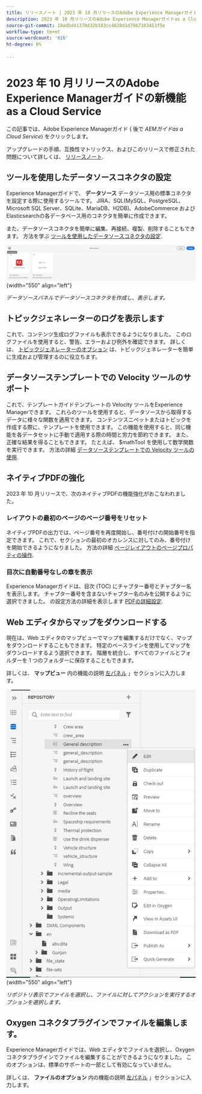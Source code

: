 ```yaml
---
title: リリースノート | 2023 年 10 月リリースのAdobe Experience Managerガイドの新機能
description: 2023 年 10 月リリースのAdobe Experience Managerガイドas a Cloud Serviceの新機能と機能強化について説明します。
source-git-commit: 18adbd41370d32b183cc4828d1d79b7183453f5e
workflow-type: tm+mt
source-wordcount: '616'
ht-degree: 0%

---
```


# 2023 年 10 月リリースのAdobe Experience Managerガイドの新機能as a Cloud Service

この記事では、Adobe Experience Managerガイド ( 後で *AEMガイドas a Cloud Service*) をクリックします。

アップグレードの手順、互換性マトリックス、およびこのリリースで修正された問題について詳しくは、 [リリースノート](release-notes-2023.10.0.md).


## ツールを使用したデータソースコネクタの設定

Experience Managerガイドで、 **データソース** データソース用の標準コネクタを設定する際に使用するツールです。 JIRA、SQL(MySQL、PostgreSQL、Microsoft SQL Server、SQLite、MariaDB、H2DB)、AdobeCommerce およびElasticsearchの各データベース用のコネクタを簡単に作成できます。

また、データソースコネクタを簡単に編集、再接続、複製、削除することもできます。 方法を学ぶ [ツールを使用したデータソースコネクタの設定](../install-guide/conf-data-source-connector.md).

![データソースパネルに表示されるデータソースコネクタ](assets/data-sources-create-window.png){width="550" align="left"}

*データソースパネルでデータソースコネクタを作成し、表示します。*

## トピックジェネレーターのログを表示します

これで、コンテンツ生成ログファイルも表示できるようになりました。 このログファイルを使用すると、警告、エラーおよび例外を確認できます。  詳しくは、 [トピックジェネレーターのオプション](../user-guide/web-editor-content-snippet.md#options-for-a-topic-generator) は、トピックジェネレーターを簡単に生成および管理するのに役立ちます。

## データソーステンプレートでの Velocity ツールのサポート

これで、テンプレートガイドテンプレートの Velocity ツールをExperience Managerできます。 これらのツールを使用すると、データソースから取得するデータに様々な関数を適用できます。 コンテンツスニペットまたはトピックを作成する際に、テンプレートを使用できます。 この機能を使用すると、同じ機能を各データセットに手動で適用する際の時間と労力を節約できます。  また、正確な結果を得ることもできます。
たとえば、 $mathTool を使用して数学関数を実行できます。
方法の詳細 [データソーステンプレートでの Velocity ツールの使用](../user-guide/web-editor-content-snippet.md##use-velocity-tools).


## ネイティブPDFの強化

2023 年 10 月リリースで、次のネイティブPDFの機能強化がおこなわれました。

### レイアウトの最初のページのページ番号をリセット

ネイティブPDFの出力では、ページ番号を再度開始し、番号付けの開始番号を指定できます。 これで、セクションの最初のオカレンスに対してのみ、番号付けを開始できるようになりました。
方法の詳細 [ページレイアウトのページプロパティの操作](../native-pdf/design-page-layout.md#page-props-page-layout).


### 目次に自動番号なしの章を表示

Experience Managerガイドは、目次 (TOC) にチャプター番号とチャプター名を表示します。 チャプター番号を含まないチャプター名のみを公開するように選択できました。 の設定方法の詳細を表示します [PDFの詳細設定](../native-pdf/components-pdf-template.md#advanced-pdf-settings).

## Web エディタからマップをダウンロードする

現在は、Web エディタのマップビューでマップを編集するだけでなく、マップをダウンロードすることもできます。 特定のベースラインを使用してマップをダウンロードするよう選択できます。 階層を統合し、すべてのファイルとフォルダーを 1 つのフォルダーに保存することもできます。

詳しくは、 **マップビュー** 内の機能の説明 [左パネル](../user-guide/web-editor-features.md#id2051EA0M0HS) 」セクションに入力します。

![リポジトリ表示でのファイルのオプションメニュー](assets/options-menu-repo-view-file-level-2310.png){width="550" align="left"}

*リポジトリ表示でファイルを選択し、ファイルに対してアクションを実行するオプションを選択します。*

## Oxygen コネクタプラグインでファイルを編集します。

Experience Managerガイドでは、Web エディタでファイルを選択し、Oxygen コネクタプラグインでファイルを編集することができるようになりました。 このオプションは、標準のサポートの一部として有効になっていません。

詳しくは、 **ファイルのオプション** 内の機能の説明 [左パネル](../user-guide/web-editor-features.md#id2051EA0M0HS) 」セクションに入力します。

